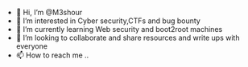 - 👋 Hi, I’m @M3shour
- 👀 I’m interested in Cyber security,CTFs and bug bounty 
- 🌱 I’m currently learning Web security and boot2root machines
- 💞️ I’m looking to collaborate and share resources and write ups with everyone
- 📫 How to reach me ..

<!---
M3shour/M3shour is a ✨ special ✨ repository because its `README.md` (this file) appears on your GitHub profile.
You can click the Preview link to take a look at your changes.
--->
